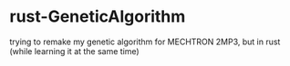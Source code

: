 # rust-GeneticAlgorithm
trying to remake my genetic algorithm for MECHTRON 2MP3, but in rust (while learning it at the same time)
